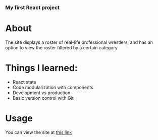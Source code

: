 ### My first React project

# About
The site displays a roster of real-life professional wrestlers, and has an option to view the roster filtered by a certain category

# Things I learned:
- React state
- Code modularization with components
- Development vs production
- Basic version control with Git

# Usage
You can view the site at [this link](https://sakib-avdibasic.github.io/fighters-react-app/)
